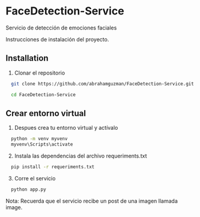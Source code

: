 # FaceDetection-Service
Servicio de detección de emociones faciales


Instrucciones de instalación del proyecto.

## Installation

1. Clonar el repositorio 

```bash
  git clone https://github.com/abrahamguzman/FaceDetection-Service.git
```
```bash
  cd FaceDetection-Service
```
## Crear entorno virtual 
1. Despues crea tu entorno virtual y actívalo
```bash
  python -m venv myvenv
  myvenv\Scripts\activate
```
2. Instala las dependencias del archivo requeriments.txt
```bash
  pip install -r requeriments.txt
```
3. Corre el servicio
```bash
  python app.py
```

Nota: Recuerda que el servicio recibe un post de una imagen llamada image.
